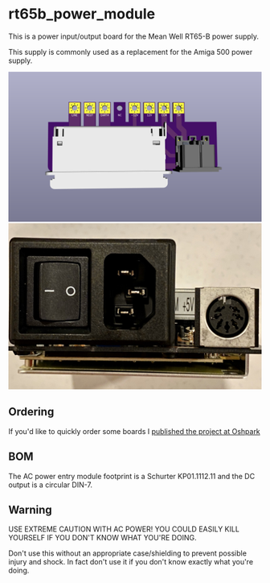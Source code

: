 # rt65b_power_module

This is a power input/output board for the Mean Well RT65-B power supply.

This supply is commonly used as a replacement for the Amiga 500 power supply.

![Top](media/rt65b-power-top.png)
![Face](media/rt65b-power-face.png)

## Ordering

If you'd like to quickly order some boards I [published the project at Oshpark](https://oshpark.com/shared_projects/TvA0zYfn)

## BOM

The AC power entry module footprint is a Schurter KP01.1112.11 and the DC output is a circular DIN-7.

## Warning

USE EXTREME CAUTION WITH AC POWER! YOU COULD EASILY KILL YOURSELF IF YOU DON'T KNOW WHAT YOU'RE DOING.

Don't use this without an appropriate case/shielding to prevent possible injury and shock. In fact don't use it if you don't know exactly what you're doing.
